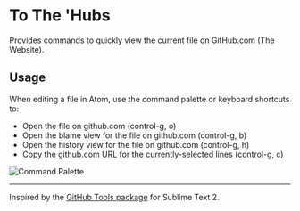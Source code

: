 # To The 'Hubs

Provides commands to quickly view the current file on GitHub.com (The Website).

## Usage

When editing a file in Atom, use the command palette or keyboard shortcuts to:

- Open the file on github.com (control-g, o)
- Open the blame view for the file on github.com (control-g, b)
- Open the history view for the file on github.com (control-g, h)
- Copy the github.com URL for the currently-selected lines (control-g, c)

![Command Palette](https://f.cloud.github.com/assets/2988/1764166/fccd1c42-6721-11e3-9e7c-e3599bdf45ce.png)

---

Inspired by the [GitHub Tools package][github-tools] for Sublime Text 2.

[github-tools]: https://github.com/temochka/sublime-text-2-github-tools
